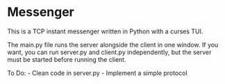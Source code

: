 # Messenger
This is a TCP instant messenger written in Python with a curses TUI.

The main.py file runs the server alongside the client in one window. If you want, you can run server.py and client.py independently, but the server must be started before running the client.

To Do:
    - Clean code in server.py
    - Implement a simple protocol
